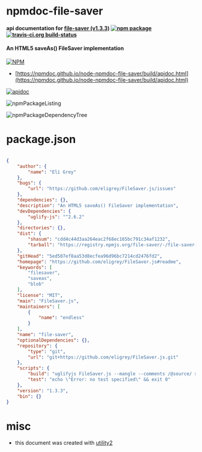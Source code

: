 # npmdoc-file-saver

#### api documentation for  [file-saver (v1.3.3)](https://github.com/eligrey/FileSaver.js#readme)  [![npm package](https://img.shields.io/npm/v/npmdoc-file-saver.svg?style=flat-square)](https://www.npmjs.org/package/npmdoc-file-saver) [![travis-ci.org build-status](https://api.travis-ci.org/npmdoc/node-npmdoc-file-saver.svg)](https://travis-ci.org/npmdoc/node-npmdoc-file-saver)

#### An HTML5 saveAs() FileSaver implementation

[![NPM](https://nodei.co/npm/file-saver.png?downloads=true&downloadRank=true&stars=true)](https://www.npmjs.com/package/file-saver)

- [https://npmdoc.github.io/node-npmdoc-file-saver/build/apidoc.html](https://npmdoc.github.io/node-npmdoc-file-saver/build/apidoc.html)

[![apidoc](https://npmdoc.github.io/node-npmdoc-file-saver/build/screenCapture.buildCi.browser.%252Ftmp%252Fbuild%252Fapidoc.html.png)](https://npmdoc.github.io/node-npmdoc-file-saver/build/apidoc.html)

![npmPackageListing](https://npmdoc.github.io/node-npmdoc-file-saver/build/screenCapture.npmPackageListing.svg)

![npmPackageDependencyTree](https://npmdoc.github.io/node-npmdoc-file-saver/build/screenCapture.npmPackageDependencyTree.svg)



# package.json

```json

{
    "author": {
        "name": "Eli Grey"
    },
    "bugs": {
        "url": "https://github.com/eligrey/FileSaver.js/issues"
    },
    "dependencies": {},
    "description": "An HTML5 saveAs() FileSaver implementation",
    "devDependencies": {
        "uglify-js": "^2.6.2"
    },
    "directories": {},
    "dist": {
        "shasum": "cdd4c44d3aa264eac2f68ec165bc791c34af1232",
        "tarball": "https://registry.npmjs.org/file-saver/-/file-saver-1.3.3.tgz"
    },
    "gitHead": "5ed507ef8aa53d8ecfea96d96bc7214cd2476fd2",
    "homepage": "https://github.com/eligrey/FileSaver.js#readme",
    "keywords": [
        "filesaver",
        "saveas",
        "blob"
    ],
    "license": "MIT",
    "main": "FileSaver.js",
    "maintainers": [
        {
            "name": "endless"
        }
    ],
    "name": "file-saver",
    "optionalDependencies": {},
    "repository": {
        "type": "git",
        "url": "git+https://github.com/eligrey/FileSaver.js.git"
    },
    "scripts": {
        "build": "uglifyjs FileSaver.js --mangle --comments /@source/ > FileSaver.min.js",
        "test": "echo \"Error: no test specified\" && exit 0"
    },
    "version": "1.3.3",
    "bin": {}
}
```



# misc
- this document was created with [utility2](https://github.com/kaizhu256/node-utility2)
